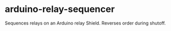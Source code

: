 # arduino-relay-sequencer
Sequences relays on an Arduino relay Shield.  Reverses order during shutoff.
